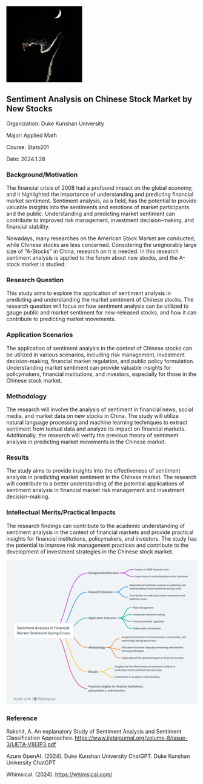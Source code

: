 <img src="headshot.jpg" width=200>

## Sentiment Analysis on Chinese Stock Market by New Stocks

Organization: Duke Kunshan University

Major: Applied Math

Course: Stats201

Date: 2024.1.28

### Background/Motivation

The financial crisis of 2008 had a profound impact on the global economy, and it highlighted the importance of understanding and predicting financial market sentiment. Sentiment analysis, as a field, has the potential to provide valuable insights into the sentiments and emotions of market participants and the public. Understanding and predicting market sentiment can contribute to improved risk management, investment decision-making, and financial stability.

Nowadays, many researches on the American Stock Market are conducted, while Chinese stocks are less concerned. Considering the unignorably large size of "A-Stocks" in China, research on it is needed. In this research sentiment analysis is applied to the forum about new stocks, and the A-stock market is studied.

### Research Question

This study aims to explore the application of sentiment analysis in predicting and understanding the market sentiment of Chinese stocks. The research question will focus on how sentiment analysis can be utilized to gauge public and market sentiment for new-released stocks, and how it can contribute to predicting market movements.

### Application Scenarios

The application of sentiment analysis in the context of Chinese stocks can be utilized in various scenarios, including risk management, investment decision-making, financial market regulation, and public policy formulation. Understanding market sentiment can provide valuable insights for policymakers, financial institutions, and investors, especially for those in the Chinese stock market.

### Methodology

The research will involve the analysis of sentiment in financial news, social media, and market data on new stocks in China. The study will utilize natural language processing and machine learning techniques to extract sentiment from textual data and analyze its impact on financial markets. Additionally, the research will verify the previous theory of sentiment analysis in predicting market movements in the Chinese market.

### Results

The study aims to provide insights into the effectiveness of sentiment analysis in predicting market sentiment in the Chinese market. The research will contribute to a better understanding of the potential applications of sentiment analysis in financial market risk management and investment decision-making.

### Intellectual Merits/Practical Impacts

The research findings can contribute to the academic understanding of sentiment analysis in the context of financial markets and provide practical insights for financial institutions, policymakers, and investors. The study has the potential to improve risk management practices and contribute to the development of investment strategies in the Chinese stock market.

<img src="structure.jpg" width=700>

### Reference

Rakshit, A. An explanatory Study of Sentiment Analysis and Sentiment Classification Approaches. https://www.ijetajournal.org/volume-8/issue-3/IJETA-V8I3P3.pdf

Azure OpenAI. (2024). Duke Kunshan University ChatGPT. Duke Kunshan University ChatGPT

Whimsical. (2024). https://whimsical.com/
